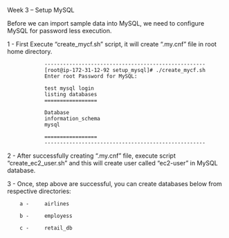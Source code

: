 Week 3 – Setup MySQL 
 
Before we can import sample data into MySQL, we need to configure MySQL for password less execution.
 
1 -     First Execute “create_mycf.sh” script, it will create “.my.cnf” file in root home directory.

				----------------------------------------------------
				[root@ip-172-31-12-92 setup_mysql]# ./create_mycf.sh  
				Enter root Password for MySQL: 
				
				test mysql login 
				listing databases 
				================= 
				  
				Database 
				information_schema 
				mysql 
				  
				================= 
				----------------------------------------------------
				
 

2 -     After successfully creating “.my.cnf” file, execute script “create_ec2_user.sh” and this will create user called “ec2-user” in MySQL database.

3 -     Once, step above are successful, you can create databases below from respective directories:

		a -     airlines

		b -     employess

		c -     retail_db
